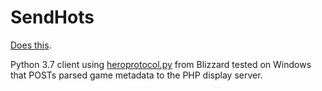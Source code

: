 # SendHots

[Does this](https://i.gyazo.com/d8355e8fcfdafc675931611da99f7d4a.png).

Python 3.7 client using [heroprotocol.py](https://github.com/blizzard/heroprotocol) from Blizzard tested on Windows that POSTs parsed game metadata to the PHP display server.
